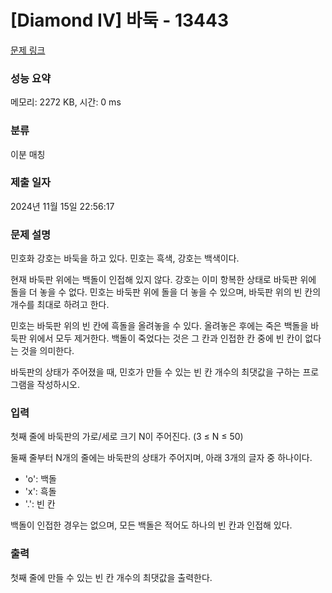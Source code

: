 # [Diamond IV] 바둑 - 13443 

[문제 링크](https://www.acmicpc.net/problem/13443) 

### 성능 요약

메모리: 2272 KB, 시간: 0 ms

### 분류

이분 매칭

### 제출 일자

2024년 11월 15일 22:56:17

### 문제 설명

<p>민호화 강호는 바둑을 하고 있다. 민호는 흑색, 강호는 백색이다.</p>

<p>현재 바둑판 위에는 백돌이 인접해 있지 않다. 강호는 이미 항복한 상태로 바둑판 위에 돌을 더 놓을 수 없다. 민호는 바둑판 위에 돌을 더 놓을 수 있으며, 바둑판 위의 빈 칸의 개수를 최대로 하려고 한다.</p>

<p>민호는 바둑판 위의 빈 칸에 흑돌을 올려놓을 수 있다. 올려놓은 후에는 죽은 백돌을 바둑판 위에서 모두 제거한다. 백돌이 죽었다는 것은 그 칸과 인접한 칸 중에 빈 칸이 없다는 것을 의미한다.</p>

<p>바둑판의 상태가 주어졌을 때, 민호가 만들 수 있는 빈 칸 개수의 최댓값을 구하는 프로그램을 작성하시오.</p>

### 입력 

 <p>첫째 줄에 바둑판의 가로/세로 크기 N이 주어진다. (3 ≤ N ≤ 50)</p>

<p>둘째 줄부터 N개의 줄에는 바둑판의 상태가 주어지며, 아래 3개의 글자 중 하나이다.</p>

<ul>
	<li>'o': 백돌</li>
	<li>'x': 흑돌</li>
	<li>'.': 빈 칸</li>
</ul>

<p>백돌이 인접한 경우는 없으며, 모든 백돌은 적어도 하나의 빈 칸과 인접해 있다.</p>

### 출력 

 <p>첫째 줄에 만들 수 있는 빈 칸 개수의 최댓값을 출력한다.</p>

